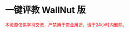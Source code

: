 # 一键评教 WallNut 版

<div style="text-aligin: center; color: red;">


本资源仅供学习交流，严禁用于商业用途，请于24小时内删除。

</div>